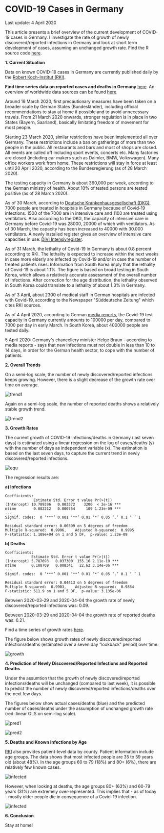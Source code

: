 # COVID-19 Cases in Germany

Last update: 4 April 2020

This article presents a brief overview of the current development of COVID-19 cases in Germany. I investigate the rate of growth of newly discovered/reported infections in Germany and look at short term development of cases, assuming an unchanged growth rate. Find the R source code [here](https://github.com/Bixi81/COVID-19/blob/master/2020_04_04_covid19.R).

**1. Current Situation**

Data on known COVID-19 cases in Germany are currently published daily by the [Robert Koch-Institut (RKI)](https://www.rki.de/DE/Content/InfAZ/N/Neuartiges_Coronavirus/Fallzahlen.html).

**Find time series data on reported cases and deaths in Germany** [here](https://github.com/Bixi81/COVID-19/blob/master/2020-04-04_covid19_germany.csv). An overview of worldwide data sources can be found [here](https://opendata.stackexchange.com/questions/16185/covid19-coronavirus-case-data-country-summary-data).

Around 16 March 2020, first precautionary measures have been taken on a broader scale by German States (Bundesländer), including official recommendations to stay at home if possible and to avoid unnecessary travels. From 21 March 2020 onwards, stronger regulation is in place in two States (Bayern, Saarland), basically limitating freedom of movement for most people. 

Starting 23 March 2020, similar restrictions have been implemented all over Germany. These restrictions include a ban on gatherings of more than two people in the public. All restaurants and bars and most of shops are closed. All events are called off including sport events, concerts etc. Many factories are closed (including car makers such as Daimler, BMW, Volkswagen). Many office workers work from home. These restrictions will stay in force at least until 20 April 2020, according to the Bundesregierung (as of 28 March 2020).

The testing capacity in Germany is about 360,000 per week, according to the German ministry of health. About 10% of tested persons are tested positive (as of 28 March 2020).

As of 30 March, according to [Deutsche Krankenhausgesellschaft (DKG)](https://www.dkgev.de/dkg/coronavirus-fakten-und-infos/), 7000 people are treated in hospitals in Germany because of Covid-19 infections. 1500 of the 7000 are in intensive care and 1100 are treated using ventilators. Also according to the DKG, the capacity of intensive care in Germany before Covid-19 was 28000, 20000 of which with ventilators. As of 30 March, the capacity has been increased to 40000 with 30.000 ventilators. A newly installed register gives an overview of intensive care capacities in use: [DIVI Intensivregister](https://www.divi.de/register/intensivregister).

As of 31 March, the lethality of Covid-19 in Germany is about 0.8 percent according to RKI. The lethality is expected to increase within the next weeks in case more elderly are infected by Covid-19 and/or in case the number of treated patients rises. Information from South Korea imply that the lethality of Covid-19 is about 1.1%. The figure is based on broad testing in South Korea, which allows a relatively accurate assessment of the overall number of infections. After correction for the age distribution, the lethality observed in South Korea could translate to a lethality of about 1.3% in Germany.

As of 3 April, about 2300 of medical staff in German hospitals are infected with Covid-19, according to the Newspaper "Süddeutsche Zeitung" which cites RKI sources.

As of 4 April 2020, according to German [media reports](https://www.swr.de/swraktuell/corona-testkapazitaeten-gesteigert-100.html), the Covid-19 test capacity in Germany currently amounts to 100000 per day, compared to 7000 per day in early March. In South Korea, about 400000 people are tested daily.

5 April 2020: Germany's chancellery minister Helge Braun - according to media reports - says that new infections must not double in less than 10 to 14 days, in order for the German health sector, to cope with the number of patients. 

**2. Overall Trends**

On a semi-log scale, the number of newly discovered/reported infections keeps growing. However, there is a slight decrease of the growth rate over time on average.

![trend1](2020-04-04_cases_log_scale.png)

Again on a semi-log scale, the number of reported deaths shows a relatively stable growth trend.

![trend2](2020-04-04_deaths_log_scale.png)


**3. Growth Rates**

The current growth of COVID-19 infections/deaths in Germany (last seven days) is estimated using a linear regression on the log of cases/deaths (y) with the number of days as independent variable (x). The estimation is based on the last seven days, to capture the current trend in newly discovered/reported infections.

![equ](https://latex.codecogs.com/gif.latex?log(y)=\beta_0&space;&plus;&space;\beta_1&space;x&space;&plus;&space;u.)

The regression results are:

**a) Infections**

```
Coefficients:
             Estimate Std. Error t value Pr(>|t|)    
(Intercept) 10.789396   0.003372    3200  < 2e-16 ***
ntime        0.082212   0.000754     109 1.23e-09 ***
---
Signif. codes:  0 ‘***’ 0.001 ‘**’ 0.01 ‘*’ 0.05 ‘.’ 0.1 ‘ ’ 1

Residual standard error: 0.00399 on 5 degrees of freedom
Multiple R-squared:  0.9996,	Adjusted R-squared:  0.9995 
F-statistic: 1.189e+04 on 1 and 5 DF,  p-value: 1.23e-09
```

**b) Deaths**

```
Coefficients:
            Estimate Std. Error t value Pr(>|t|)    
(Intercept) 5.787693   0.037300  155.16 2.11e-10 ***
ntime       0.188709   0.008341   22.62 3.14e-06 ***
---
Signif. codes:  0 ‘***’ 0.001 ‘**’ 0.01 ‘*’ 0.05 ‘.’ 0.1 ‘ ’ 1

Residual standard error: 0.04413 on 5 degrees of freedom
Multiple R-squared:  0.9903,	Adjusted R-squared:  0.9884 
F-statistic: 511.9 on 1 and 5 DF,  p-value: 3.135e-06
```

Between 2020-03-29 and 2020-04-04 the growth rate of newly discovered/reported infections was: 0.09.

Between 2020-03-29 and 2020-04-04 the growth rate of reported deaths was: 0.21.

Find a time series of growth rates [here](https://github.com/Bixi81/COVID-19/blob/master/2020-04-04_growth_covid19_germany.csv).

The figure below shows growth rates of newly discovered/reported infections/deaths (estimated over a seven day "lookback" period) over time.

![growth](verdopplungsrate.JPG)


**4. Prediction of Newly Discovered/Reported Infections and Reported Deaths**

Under the assumtion that the growth of newly discovered/reported infections/deaths will be unchanged (compared to last week), it is possible to predict the number of newly discovered/reported infections/deaths over the next few days. 

The figures below show actual cases/deaths (blue) and the predicted number of cases/deaths under the assumption of unchanged growth rate (red: linear OLS on semi-log scale).

![pred1](2020-04-04cases_pred.png)


![pred2](2020-04-04deaths_pred.png)

**5. Deaths and Known Infections by Age**

[RKI](https://npgeo-corona-npgeo-de.hub.arcgis.com/datasets/dd4580c810204019a7b8eb3e0b329dd6_0) also provides patient-level data by county. Patient information include age groups. The data shows that most infected people are 35 to 59 years old (about 48%). In the age groups 60 to 79 (18%) and 80+ (6%), there are relatively few known cases.

![infected](2020-04-04_cases_age.png)

However, when looking at deaths, the age groups 80+ (63%) and 60-79 years (31%) are extremely over-represented. This implies that - as of today - mostly older people die in consequence of a Covid-19 infection.

![infected](2020-04-04_death_age.png)

**6. Conclusion**

Stay at home!
